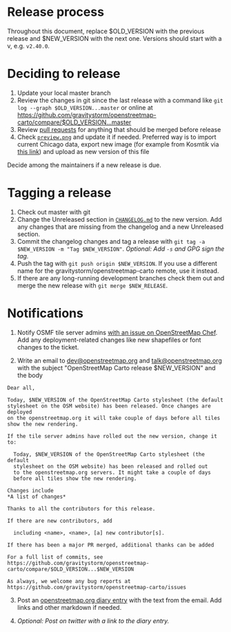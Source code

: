 # Release process

Throughout this document, replace $OLD_VERSION with the previous release and $NEW_VERSION with the next one. Versions should start with a v, e.g. `v2.40.0`.

# Deciding to release

1. Update your local master branch
2. Review the changes in git since the last release with a command like `git log --graph $OLD_VERSION...master` or online at https://github.com/gravitystorm/openstreetmap-carto/compare/$OLD_VERSION...master
3. Review [pull requests](https://github.com/gravitystorm/openstreetmap-carto/pulls) for anything that should be merged before release
4. Check [`preview.png`](preview.png) and update it if needed. Preferred way is to import current Chicago data, export new image (for example from Kosmtik via [this link](http://127.0.0.1:6789/openstreetmap-carto/export/?showExtent=true&format=png&width=849&height=310&scale=1&zoom=15&bounds=-87.65145778656006%2C41.86914537674214%2C-87.61502265930177%2C41.8790515319021)) and upload as new version of this file

Decide among the maintainers if a new release is due.

# Tagging a release
1. Check out master with git
2. Change the Unreleased section in [`CHANGELOG.md`](CHANGELOG.md) to the new version. Add any changes that are missing from the changelog and a new Unreleased section.
3. Commit the changelog changes and tag a release with `git tag -a $NEW_VERSION -m "Tag $NEW_VERSION"`. *Optional: Add `-s` and GPG sign the tag.*
4. Push the tag with `git push origin $NEW_VERSION`. If you use a different name for the gravitystorm/openstreetmap-carto remote, use it instead.
5. If there are any long-running development branches check them out and merge the new release with `git merge $NEW_RELEASE`.

# Notifications

1. Notify OSMF tile server admins [with an issue on OpenStreetMap Chef](https://github.com/openstreetmap/chef/issues/new?title=New%20OpenStreetMap%20Carto%20release,%20$NEW_RELEASE&body=A%20new%20version%20of%20OpenStreetMap%20Carto,%20[$NEW_RELEASE]%28https://github.com/gravitystorm/openstreetmap-carto/releases/tag/$NEW_RELEASE%29,%20has%20been%20released.). Add any deployment-related changes like new shapefiles or font changes to the ticket.

2. Write an email to dev@openstreetmap.org and talk@openstreetmap.org with the subject "OpenStreetMap Carto release $NEW_VERSION" and the body

```
Dear all,

Today, $NEW_VERSION of the OpenStreetMap Carto stylesheet (the default
stylesheet on the OSM website) has been released. Once changes are deployed
on the openstreetmap.org it will take couple of days before all tiles
show the new rendering.

If the tile server admins have rolled out the new version, change it to:

  Today, $NEW_VERSION of the OpenStreetMap Carto stylesheet (the default
  stylesheet on the OSM website) has been released and rolled out
  to the openstreetmap.org servers. It might take a couple of days
  before all tiles show the new rendering.

Changes include
*A list of changes*

Thanks to all the contributors for this release.

If there are new contributors, add

  including <name>, <name>, [a] new contributor[s].

If there has been a major PR merged, additional thanks can be added

For a full list of commits, see
https://github.com/gravitystorm/openstreetmap-carto/compare/$OLD_VERSION...$NEW_VERSION

As always, we welcome any bug reports at
https://github.com/gravitystorm/openstreetmap-carto/issues
```

3. Post an [openstreetmap.org diary entry](https://www.openstreetmap.org/diary/new) with the text from the email. Add links and other markdown if needed.

4. *Optional: Post on twitter with a link to the diary entry.*
